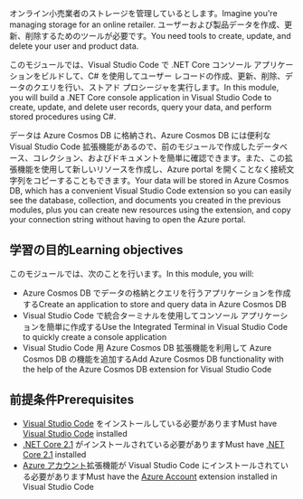 <span data-ttu-id="16f46-101">オンライン小売業者のストレージを管理しているとします。</span><span class="sxs-lookup"><span data-stu-id="16f46-101">Imagine you're managing storage for an online retailer.</span></span> <span data-ttu-id="16f46-102">ユーザーおよび製品データを作成、更新、削除するためのツールが必要です。</span><span class="sxs-lookup"><span data-stu-id="16f46-102">You need tools to create, update, and delete your user and product data.</span></span>

<span data-ttu-id="16f46-103">このモジュールでは、Visual Studio Code で .NET Core コンソール アプリケーションをビルドして、C# を使用してユーザー レコードの作成、更新、削除、データのクエリを行い、ストアド プロシージャを実行します。</span><span class="sxs-lookup"><span data-stu-id="16f46-103">In this module, you will build a .NET Core console application in Visual Studio Code to create, update, and delete user records, query your data, and perform stored procedures using C#.</span></span>

<span data-ttu-id="16f46-104">データは Azure Cosmos DB に格納され、Azure Cosmos DB には便利な Visual Studio Code 拡張機能があるので、前のモジュールで作成したデータベース、コレクション、およびドキュメントを簡単に確認できます。また、この拡張機能を使用して新しいリソースを作成し、Azure portal を開くことなく接続文字列をコピーすることもできます。</span><span class="sxs-lookup"><span data-stu-id="16f46-104">Your data will be stored in Azure Cosmos DB, which has a convenient Visual Studio Code extension so you can easily see the database, collection, and documents you created in the previous modules, plus you can create new resources using the extension, and copy your connection string without having to open the Azure portal.</span></span>

## <a name="learning-objectives"></a><span data-ttu-id="16f46-105">学習の目的</span><span class="sxs-lookup"><span data-stu-id="16f46-105">Learning objectives</span></span>

<span data-ttu-id="16f46-106">このモジュールでは、次のことを行います。</span><span class="sxs-lookup"><span data-stu-id="16f46-106">In this module, you will:</span></span>  

- <span data-ttu-id="16f46-107">Azure Cosmos DB でデータの格納とクエリを行うアプリケーションを作成する</span><span class="sxs-lookup"><span data-stu-id="16f46-107">Create an application to store and query data in Azure Cosmos DB</span></span>
- <span data-ttu-id="16f46-108">Visual Studio Code で統合ターミナルを使用してコンソール アプリケーションを簡単に作成する</span><span class="sxs-lookup"><span data-stu-id="16f46-108">Use the Integrated Terminal in Visual Studio Code to quickly create a console application</span></span>
- <span data-ttu-id="16f46-109">Visual Studio Code 用 Azure Cosmos DB 拡張機能を利用して Azure Cosmos DB の機能を追加する</span><span class="sxs-lookup"><span data-stu-id="16f46-109">Add Azure Cosmos DB functionality with the help of the Azure Cosmos DB extension for Visual Studio Code</span></span>

## <a name="prerequisites"></a><span data-ttu-id="16f46-110">前提条件</span><span class="sxs-lookup"><span data-stu-id="16f46-110">Prerequisites</span></span>

- <span data-ttu-id="16f46-111">[Visual Studio Code](https://code.visualstudio.com/) をインストールしている必要があります</span><span class="sxs-lookup"><span data-stu-id="16f46-111">Must have [Visual Studio Code](https://code.visualstudio.com/) installed</span></span>
- <span data-ttu-id="16f46-112">[.NET Core 2.1](https://www.microsoft.com/net/download) がインストールされている必要があります</span><span class="sxs-lookup"><span data-stu-id="16f46-112">Must have [.NET Core 2.1](https://www.microsoft.com/net/download) installed</span></span>
- <span data-ttu-id="16f46-113">[Azure アカウント](https://marketplace.visualstudio.com/items?itemName=ms-vscode.azure-account)拡張機能が Visual Studio Code にインストールされている必要があります</span><span class="sxs-lookup"><span data-stu-id="16f46-113">Must have the [Azure Account](https://marketplace.visualstudio.com/items?itemName=ms-vscode.azure-account) extension installed in Visual Studio Code</span></span>
